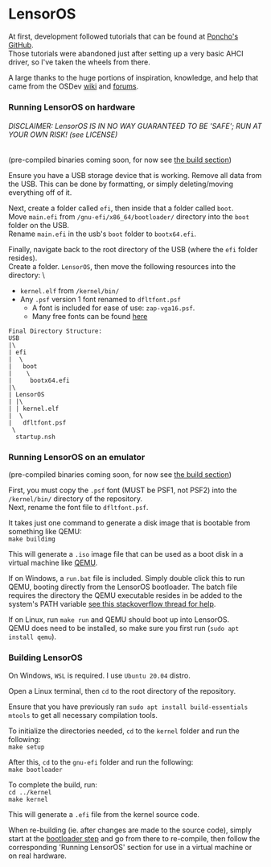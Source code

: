 # LensorOS
At first, development followed tutorials that can be found at [Poncho's GitHub](https://github.com/Absurdponcho). \
Those tutorials were abandoned just after setting up a very basic AHCI driver, so I've taken the wheels from there.

A large thanks to the huge portions of inspiration, knowledge, and help that came from the OSDev [wiki](https://wiki.osdev.org/Expanded_Main_Page) and [forums](https://forum.osdev.org/).

### Running LensorOS on hardware
###### DISCLAIMER: LensorOS IS IN NO WAY GUARANTEED TO BE 'SAFE'; RUN AT YOUR OWN RISK! (see LICENSE)

(pre-compiled binaries coming soon, for now see [the build section](#build))

Ensure you have a USB storage device that is working. Remove all data from the USB. This can be done by formatting, or simply deleting/moving everything off of it.

Next, create a folder called `efi`, then inside that a folder called `boot`. \
Move `main.efi` from `/gnu-efi/x86_64/bootloader/` directory into the `boot` folder on the USB. \
Rename `main.efi` in the usb's `boot` folder to `bootx64.efi`.

Finally, navigate back to the root directory of the USB (where the `efi` folder resides). \
Create a folder. `LensorOS`, then move the following resources into the directory: \
- `kernel.elf` from `/kernel/bin/`
- Any `.psf` version 1 font renamed to `dfltfont.psf`
  - A font is included for ease of use: `zap-vga16.psf`. 
  - Many free fonts can be found [here](https://github.com/ercanersoy/PSF-Fonts)

```
Final Directory Structure:
USB
|\
| efi
|  \
|   boot
|    \
|     bootx64.efi
|\
| LensorOS
| |\
| | kernel.elf
|  \
|   dfltfont.psf
 \
  startup.nsh
```

### Running LensorOS on an emulator
(pre-compiled binaries coming soon, for now see [the build section](#build))

First, you must copy the `.psf` font (MUST be PSF1, not PSF2) into the `/kernel/bin/` directory of the repository. \
Next, rename the font file to `dfltfont.psf`.

It takes just one command to generate a disk image that is bootable from something like QEMU: \
`make buildimg`

This will generate a `.iso` image file that can be used as a boot disk in a virtual machine like [QEMU](https://www.qemu.org/).

If on Windows, a `run.bat` file is included. Simply double click this to run QEMU, booting directly from the LensorOS bootloader. The batch file requires the directory the QEMU executable resides in be added to the system's PATH variable [see this stackoverflow thread for help](https://stackoverflow.com/questions/9546324/adding-a-directory-to-the-path-environment-variable-in-windows).

If on Linux, run `make run` and QEMU should boot up into LensorOS. \
QEMU does need to be installed, so make sure you first run (`sudo apt install qemu`).

### Building LensorOS <a name="build"></a>
On Windows, `WSL` is required. I use `Ubuntu 20.04` distro.

Open a Linux terminal, then `cd` to the root directory of the repository.

Ensure that you have previously ran `sudo apt install build-essentials mtools` to get all necessary compilation tools.

To initialize the directories needed, `cd` to the `kernel` folder and run the following: \
`make setup`

<a name="bootloader-step"></a>
After this, `cd` to the `gnu-efi` folder and run the following: \
`make bootloader`

To complete the build, run: \
`cd ../kernel` \
`make kernel`

This will generate a `.efi` file from the kernel source code. 

When re-building (ie. after changes are made to the source code), simply start at the [bootloader step](#bootloader-step) and go from there to re-compile, then follow the corresponding 'Running LensorOS' section for use in a virtual machine or on real hardware.
